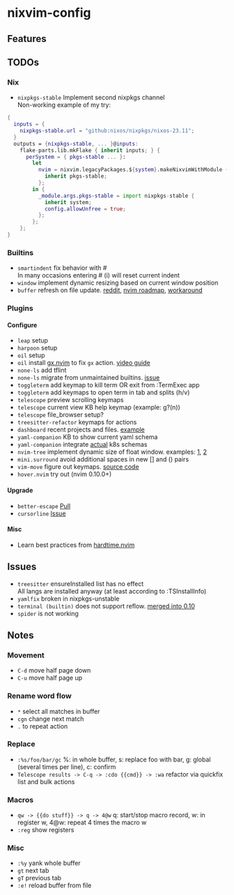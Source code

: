 # nixvim-config

## Features

## TODOs

### Nix

- `nixpkgs-stable` Implement second nixpkgs channel\
  Non-working example of my try:

```nix
{
  inputs = {
    nixpkgs-stable.url = "github:nixos/nixpkgs/nixos-23.11";
  }
  outputs = {nixpkgs-stable, ... }@inputs:
    flake-parts.lib.mkFlake { inherit inputs; } {
      perSystem = { pkgs-stable ... }:
        let
          nvim = nixvim.legacyPackages.${system}.makeNixvimWithModule {
            inherit pkgs-stable;
          };
        in {
          _module.args.pkgs-stable = import nixpkgs-stable {
            inherit system;
            config.allowUnfree = true;
          };
        };
    };
}
```

### Builtins

- `smartindent` fix behavior with #\
  In many occasions entering # (i) will reset current indent
- `window` implement dynamic resizing based on current window position
- `buffer` refresh on file update. [reddit](https://www.reddit.com/r/neovim/comments/f0qx2y/automatically_reload_file_if_contents_changed/), [nvim roadmap](), [workaround](https://neovim.discourse.group/t/a-lua-based-auto-refresh-buffers-when-they-change-on-disk-function/2482)

### Plugins

#### Configure

- `leap` setup
- `harpoon` setup
- `oil` setup
- `oil` install [gx.nvim](https://github.com/chrishrb/gx.nvim) to fix `gx` action. [video guide](https://www.youtube.com/watch?v=EEoJQWgpWqE)
- `none-ls` add tflint
- `none-ls` migrate from unmaintained builtins. [issue](https://github.com/nvimtools/none-ls.nvim/issues/58)
- `toggleterm` add keymap to kill term OR exit from :TermExec app
- `toggleterm` add keymaps to open term in tab and splits (h/v)
- `telescope` preview scrolling keymaps
- `telescope` current view KB help keymap (example: g?(n))
- `telescope` file_browser setup?
- `treesitter-refactor` keymaps for actions
- `dashboard` recent projects and files. [example](https://github.com/jakehamilton/neovim/blob/cdc0749394ed0645bd9516977514108c410cec15/modules/nixvim/dashboard/default.nix#L57)
- `yaml-companion` KB to show current yaml schema
- `yaml-companion` integrate [actual](https://github.com/yannh/kubernetes-json-schema) k8s schemas
- `nvim-tree` implement dynamic size of float window. examples: [1](https://www.reddit.com/r/neovim/comments/13u9okq/nvimtree_vs_neotree/), [2](https://github.com/MarioCarrion/videos/blob/269956e913b76e6bb4ed790e4b5d25255cb1db4f/2023/01/nvim/lua/plugins/nvim-tree.lua)
- `mini.surround` avoid additional spaces in new [] and () pairs
- `vim-move` figure out keymaps. [source code](https://github.com/matze/vim-move/blob/516a47e8365a7664a8691d306d5ec91a6f5e5772/plugin/move.vim)
- `hover.nvim` try out (nvim 0.10.0+)

#### Upgrade

- `better-escape` [Pull](https://github.com/max397574/better-escape.nvim/pull/59)
- `cursorline` [Issue](https://github.com/yamatsum/nvim-cursorline/issues/10)

#### Misc

- Learn best practices from [hardtime.nvim](https://github.com/m4xshen/hardtime.nvim?tab=readme-ov-file#%EF%B8%8F--features)

## Issues

- `treesitter` ensureInstalled list has no effect\
  All langs are installed anyway (at least according to :TSInstallInfo)
- `yamlfix` broken in nixpkgs-unstable
- `terminal (builtin)` does not support reflow. [merged into 0.10](https://github.com/neovim/neovim/pull/21124)
- `spider` is not working

## Notes

### Movement

- `C-d` move half page down
- `C-u` move half page up

### Rename word flow

- `*` select all matches in buffer
- `cgn` change next match
- `.` to repeat action

### Replace

- `:%s/foo/bar/gc` %: in whole buffer, s: replace foo with bar, g: global (several times per line), c: confirm
- `Telescope results -> C-q -> :cdo {{cmd}} -> :wa` refactor via quickfix list and bulk actions

### Macros

- `qw -> {{do stuff}} -> q -> 4@w` q: start/stop macro record, w: in register w, 4@w: repeat 4 times the macro w
- `:reg` show registers

### Misc

- `:%y` yank whole buffer
- `gt` next tab
- `gT` previous tab
- `:e!` reload buffer from file
